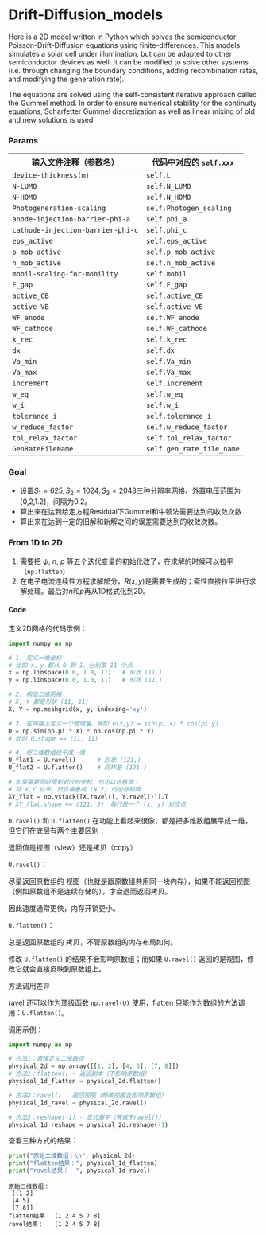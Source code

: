 # Drift-Diffusion_models

Here is a 2D model written in Python which solves the semiconductor Poisson-Drift-Diffusion equations using finite-differences. This models simulates a solar cell under illumination, but can be adapted to other semiconductor devices as well. It can be modified to solve other systems (i.e. through changing the boundary conditions, adding recombination rates, and modifying the generation rate). 

The equations are solved using the self-consistent iterative approach called the Gummel method. In order to ensure numerical stability for the continuity equations, Scharfetter Gummel discretization as well as linear mixing of old and new solutions is used. 


### Params

| 输入文件注释（参数名）                       | 代码中对应的 `self.xxx`         |
| --------------------------------- | ------------------------- |
| `device-thickness(m)`             | `self.L`                  |
| `N-LUMO`                          | `self.N_LUMO`             |
| `N-HOMO`                          | `self.N_HOMO`             |
| `Photogeneration-scaling`         | `self.Photogen_scaling`   |
| `anode-injection-barrier-phi-a`   | `self.phi_a`              |
| `cathode-injection-barrier-phi-c` | `self.phi_c`              |
| `eps_active`                      | `self.eps_active`         |
| `p_mob_active`                    | `self.p_mob_active`       |
| `n_mob_active`                    | `self.n_mob_active`       |
| `mobil-scaling-for-mobility`      | `self.mobil`              |
| `E_gap`                           | `self.E_gap`              |
| `active_CB`                       | `self.active_CB`          |
| `active_VB`                       | `self.active_VB`          |
| `WF_anode`                        | `self.WF_anode`           |
| `WF_cathode`                      | `self.WF_cathode`         |
| `k_rec`                           | `self.k_rec`              |
| `dx`                              | `self.dx`                 |
| `Va_min`                          | `self.Va_min`             |
| `Va_max`                          | `self.Va_max`             |
| `increment`                       | `self.increment`          |
| `w_eq`                            | `self.w_eq`               |
| `w_i`                             | `self.w_i`                |
| `tolerance_i`                     | `self.tolerance_i`        |
| `w_reduce_factor`                 | `self.w_reduce_factor`    |
| `tol_relax_factor`                | `self.tol_relax_factor`   |
| `GenRateFileName`                 | `self.gen_rate_file_name` |

### Goal

- 设置$S_1=625, S_2=1024,S_3=2048$三种分辨率网格、外置电压范围为[0,2,1.2]，间隔为0.2。
- 算出来在达到给定方程Residual下Gummel和牛顿法需要达到的收敛次数
- 算出来在达到一定的旧解和新解之间的误差需要达到的收敛次数。

### From 1D to 2D
1. 需要把 $\psi$, $n$, $p$ 等五个迭代变量的初始化改了，在求解的时候可以拉平 （`np.flatten`)
2. 在电子电流连续性方程求解部分，$R(x,y)$是需要生成的；索性直接拉平进行求解处理。最后对$n$和$p$再从1D格式化到2D。

#### Code
定义2D网格的代码示例：
```python
import numpy as np

# 1. 定义一维坐标
# 比如 x、y 都从 0 到 1，分别取 11 个点
x = np.linspace(0.0, 1.0, 11)   # 形状 (11,)
y = np.linspace(0.0, 1.0, 11)   # 形状 (11,)

# 2. 构造二维网格
# X, Y 都是形状 (11, 11)
X, Y = np.meshgrid(x, y, indexing='xy')

# 3. 在网格上定义一个物理量，例如 u(x,y) = sin(pi x) * cos(pi y)
U = np.sin(np.pi * X) * np.cos(np.pi * Y)
# 此时 U.shape == (11, 11)

# 4. 将二维数组拉平成一维
U_flat1 = U.ravel()      # 形状 (121,)
U_flat2 = U.flatten()    # 同样是 (121,)

# 如果需要同时得到对应的坐标，也可以这样做：
# 将 X,Y 拉平，然后堆叠成 (N,2) 的坐标矩阵
XY_flat = np.vstack([X.ravel(), Y.ravel()]).T
# XY_flat.shape == (121, 2)，每行是一个 (x, y) 对应点
```


`U.ravel()` 和 `U.flatten()` 在功能上看起来很像，都是把多维数组展平成一维，但它们在底层有两个主要区别：

返回值是视图（view）还是拷贝（copy）

`U.ravel()`：

尽量返回原数组的 视图（也就是跟原数组共用同一块内存），如果不能返回视图（例如原数组不是连续存储的），才会退而返回拷贝。

因此速度通常更快，内存开销更小。

`U.flatten()`：

总是返回原数组的 拷贝，不管原数组的内存布局如何。

修改 `U.flatten()` 的结果不会影响原数组；而如果 `U.ravel()` 返回的是视图，修改它就会直接反映到原数组上。

方法调用差异

ravel 还可以作为顶级函数 `np.ravel(U)` 使用，flatten 只能作为数组的方法调用：`U.flatten()`。


调用示例：
```python
import numpy as np

# 方法1：直接定义二维数组
physical_2d = np.array([[1, 2], [4, 5], [7, 8]])
# 方法1：flatten() - 返回副本（不影响原数组）
physical_1d_flatten = physical_2d.flatten()

# 方法2：ravel() - 返回视图（修改视图会影响原数组）
physical_1d_ravel = physical_2d.ravel()

# 方法3：reshape(-1) - 显式展平（等效于ravel()）
physical_1d_reshape = physical_2d.reshape(-1)
```
查看三种方式的结果：
```python
print("原始二维数组：\n", physical_2d)
print("flatten结果：", physical_1d_flatten)
print("ravel结果：  ", physical_1d_ravel)
```
```
原始二维数组：
 [[1 2]
 [4 5]
 [7 8]]
flatten结果： [1 2 4 5 7 8]
ravel结果：   [1 2 4 5 7 8]
```

